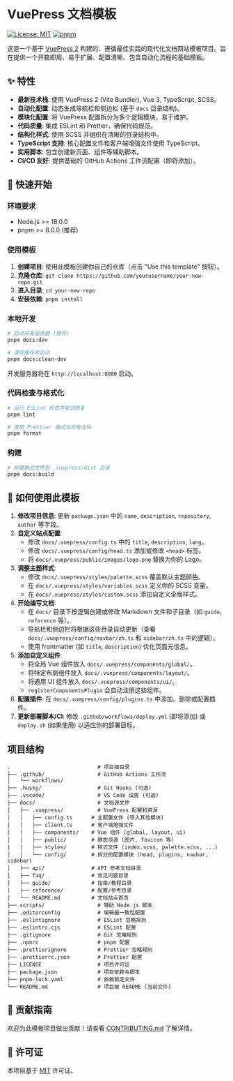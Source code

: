 # VuePress 文档模板

[![License: MIT](https://img.shields.io/badge/License-MIT-yellow.svg)](https://opensource.org/licenses/MIT)
[![pnpm](https://img.shields.io/badge/maintained%20with-pnpm-cc00ff.svg)](https://pnpm.io/)

这是一个基于 [VuePress 2](https://v2.vuepress.vuejs.org/zh/) 构建的、遵循最佳实践的现代化文档网站模板项目。旨在提供一个开箱即用、易于扩展、配置清晰、包含自动化流程的基础模板。

## ✨ 特性

*   **最新技术栈**: 使用 VuePress 2 (Vite Bundler), Vue 3, TypeScript, SCSS。
*   **自动化配置**: 动态生成导航栏和侧边栏 (基于 `docs` 目录结构)。
*   **模块化配置**: 将 VuePress 配置拆分为多个逻辑模块，易于维护。
*   **代码质量**: 集成 ESLint 和 Prettier，确保代码规范。
*   **结构化样式**: 使用 SCSS 并组织在清晰的目录结构中。
*   **TypeScript 支持**: 核心配置文件和客户端增强文件使用 TypeScript。
*   **实用脚本**: 包含创建新页面、组件等辅助脚本。
*   **CI/CD 友好**: 提供基础的 GitHub Actions 工作流配置（即将添加）。

## 🚀 快速开始

### 环境要求

*   Node.js >= 18.0.0
*   pnpm >= 8.0.0 (推荐)

### 使用模板

1.  **创建项目**: 使用此模板创建你自己的仓库（点击 "Use this template" 按钮）。
2.  **克隆仓库**: `git clone https://github.com/yourusername/your-new-repo.git`
3.  **进入目录**: `cd your-new-repo`
4.  **安装依赖**: `pnpm install`

### 本地开发

```bash
# 启动开发服务器 (推荐)
pnpm docs:dev

# 清除缓存并启动
pnpm docs:clean-dev
```

开发服务器将在 `http://localhost:8080` 启动。

### 代码检查与格式化

```bash
# 运行 ESLint 检查并尝试修复
pnpm lint

# 使用 Prettier 格式化所有文件
pnpm format
```

### 构建

```bash
# 构建静态文件到 .vuepress/dist 目录
pnpm docs:build
```

## 🔧 如何使用此模板

1.  **修改项目信息**: 更新 `package.json` 中的 `name`, `description`, `repository`, `author` 等字段。
2.  **自定义站点配置**: 
    *   修改 `docs/.vuepress/config.ts` 中的 `title`, `description`, `lang`。
    *   修改 `docs/.vuepress/config/head.ts` 添加或修改 `<head>` 标签。
    *   将 `docs/.vuepress/public/images/logo.png` 替换为你的 Logo。
3.  **调整主题样式**: 
    *   修改 `docs/.vuepress/styles/palette.scss` 覆盖默认主题颜色。
    *   在 `docs/.vuepress/styles/variables.scss` 定义你的 SCSS 变量。
    *   在 `docs/.vuepress/styles/custom.scss` 添加自定义全局样式。
4.  **开始编写文档**: 
    *   在 `docs/` 目录下按逻辑创建或修改 Markdown 文件和子目录（如 `guide`, `reference` 等）。
    *   导航栏和侧边栏将根据这些目录自动更新（查看 `docs/.vuepress/config/navbar/zh.ts` 和 `sidebar/zh.ts` 中的逻辑）。
    *   使用 frontmatter (如 `title`, `description`) 优化页面元信息。
5.  **添加自定义组件**: 
    *   将全局 Vue 组件放入 `docs/.vuepress/components/global/`。
    *   将特定布局组件放入 `docs/.vuepress/components/layout/`。
    *   将通用 UI 组件放入 `docs/.vuepress/components/ui/`。
    *   `registerComponentsPlugin` 会自动注册这些组件。
6.  **配置插件**: 在 `docs/.vuepress/config/plugins.ts` 中添加、删除或配置插件。
7.  **更新部署脚本/CI**: 修改 `.github/workflows/deploy.yml` (即将添加) 或 `deploy.sh` (如果使用) 以适应你的部署目标。

## 项目结构

```
.                            # 项目根目录
├── .github/                 # GitHub Actions 工作流
│   └── workflows/
├── .husky/                  # Git Hooks (可选)
├── .vscode/                 # VS Code 设置 (可选)
├── docs/                    # 文档源文件
│   ├── .vuepress/           # VuePress 配置和资源
│   │   ├── config.ts      # 主配置文件 (导入其他模块)
│   │   ├── client.ts      # 客户端增强文件
│   │   ├── components/    # Vue 组件 (global, layout, ui)
│   │   ├── public/        # 静态资源 (图片, favicon 等)
│   │   ├── styles/        # 样式文件 (index.scss, palette.scss, ...)
│   │   └── config/        # 拆分的配置模块 (head, plugins, navbar, sidebar)
│   ├── api/               # API 参考文档目录
│   ├── faq/               # 常见问题目录
│   ├── guide/             # 指南/教程目录
│   ├── reference/         # 配置/参考目录
│   └── README.md          # 文档站点首页
├── scripts/                 # 辅助 Node.js 脚本
├── .editorconfig            # 编辑器一致性配置
├── .eslintignore            # ESLint 忽略规则
├── .eslintrc.cjs            # ESLint 配置
├── .gitignore               # Git 忽略规则
├── .npmrc                   # pnpm 配置
├── .prettierignore          # Prettier 忽略规则
├── .prettierrc.json         # Prettier 配置
├── LICENSE                  # 项目许可证
├── package.json             # 项目依赖与脚本
├── pnpm-lock.yaml           # 依赖锁定文件
└── README.md                # 项目根 README (当前文件)
```

## 🤝 贡献指南

欢迎为此模板项目做出贡献！请查看 [CONTRIBUTING.md](CONTRIBUTING.md) 了解详情。

## 📄 许可证

本项目基于 [MIT](LICENSE) 许可证。 
